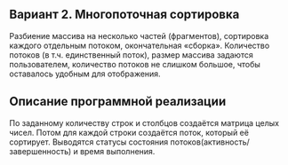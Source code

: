 ## Вариант 2. Многопоточная сортировка

Разбиение массива на несколько частей (фрагментов), сортировка каждого отдельным потоком, окончательная «сборка». Количество потоков (в т.ч. единственный поток), размер массива задаются пользователем, количество потоков не слишком большое, чтобы оставалось удобным для отображения.

## Описание программной реализации

По заданному количеству строк и столбцов создаётся матрица целых чисел. Потом для каждой строки создаётся поток, который её сортирует. Выводятся статусы состояния потоков(активность/завершенность) и время выполнения.
